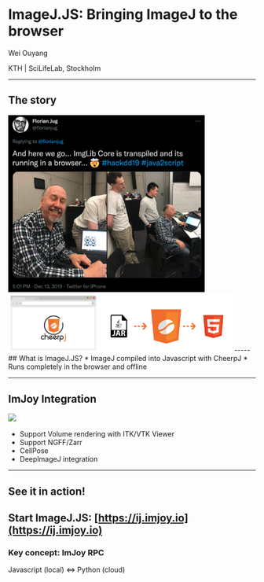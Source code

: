 # ImageJ.JS: Bringing ImageJ to the browser

Wei Ouyang 

KTH | SciLifeLab, Stockholm

-----
## The story
<img style="width: 400px" src="https://raw.githubusercontent.com/oeway/slides/master/2021/bob-java2script-hackathon.png">
<br>
<img style="height: 120px" src="https://raw.githubusercontent.com/oeway/slides/master/2021/cheerpj-browser.png">
<img style="height: 120px" src="https://raw.githubusercontent.com/oeway/slides/master/2021/cheerpj-html5-conversion.png">
-----
## What is ImageJ.JS?
 * ImageJ compiled into Javascript with CheerpJ
 * Runs completely in the browser and offline

-----
## ImJoy Integration
<img style="width: 200px" src="https://imjoy.io/static/img/imjoy-logo-white.png">
<br>

 * Support Volume rendering with ITK/VTK Viewer
 * Support NGFF/Zarr
 * CellPose
 * DeepImageJ integration


-----
## See it in action!

Start ImageJ.JS: [https://ij.imjoy.io](https://ij.imjoy.io)
-----
<!-- .slide: data-state="demo1" -->
### Key concept: ImJoy RPC
<div>
Javascript (local)  ⇔  Python (cloud)
</div>
<div>
<div id="window-1" style="display: inline-block;width: 46%; height: calc(100vh - 200px);"></div>

<div id="window-2" style="display: inline-block;width: 46%; height: calc(100vh - 200px);"></div>
</div>

-----
<!-- .slide: data-state="ij-macro-1" -->
## Interactive slides and teaching

A basic ImageJ macro example:
<div id="macro-editor-1"></div>

-----
<!-- .slide: data-state="ij-macro-2" -->
## Another example

<div id="macro-editor-2"></div>

-----
## Limitations

 * Single-threaded
 * <4GB memory
 * ImageJ-1 only
 * File system


Is it a toy?
----- 
<!-- .slide: data-background="white" -->
## The bigger picture

<img style="width:100%;object-fit:contain;background-color: white;" src="https://docs.google.com/drawings/d/e/2PACX-1vQkX5zYF7Di41xuS4hfq0gctS28uZNdt9Nlc5d8oUMNoOsxuwGuNzAhCGaoXpq87yY_4iyDQd_mm_tm/pub?w=1310&amp;h=513">

-----
## The bigger picture
 * Massive dataset
 * Heavy and long computation
 * 6+ billion mobile users
 * Mature web industry
     - Ract/Vue/Angular, D3 etc.
 * Exciting new standards:
     - WebAssembly
     - WebGPU

-----
## The idea
ImageJ.JS <= `imjoy-rpc` => Binder + Fiji

 * Web Viewers <== N5/Zarr Store ==> Remote Fiji
 * Custom distributions of Fiji (similar to Binder)

-----
<!-- .slide: data-background="black" -->
### <img style="height:100px;" alt="BioImage Model Zoo" src="https://bioimage.io/static/img/bioimage-io-logo-white.svg">

<img style="height:calc(100% - 200px);object-fit:contain;background-color: white;" src="https://docs.google.com/drawings/d/e/2PACX-1vSh8qO-jxZcGKjg5w52IMTesAUMbOaOxc3XQgmW7zBBj6btMGAUjcgh6iHgaTyzI18Ld7SSHkbie2k2/pub?w=1057&amp;h=689">


-----
### Acknowledgements

ImageJ.JS is powered by the 🧠 and ❤️ of the ImJoy-Team, with the help from:
 * Wayne Rasband
 * Fiji/ImageJ community
 * Leaning Technologies


Follow us on twitter @ImJoyTeam


<!-- startup script  -->
```javascript execute
function startImageJ(){
  api.createWindow({src:"https://ij.imjoy.io", name:"ImageJ.JS"})  
}

async function initializeMacroEditor(editor_container, code){
    const editorElm = document.getElementById(editor_container);
    if(!editorElm) throw new Error("editor container not found: " + editor_container)
    editorElm.style.width = '90%';
    editorElm.style.display = 'inline-block';
    editorElm.style.height = 'calc(100vh - 200px)';
    // force update the slide
    Reveal.layout();
    let editorWindow;
    const config = {lang: 'javascript'}
    config.templates = [
        {
          name: "New",
          url: null,
          lang: 'javascript',
        },
        {
          name: "Sphere",
          url: "https://wsr.imagej.net/download/Examples/Macro/Sphere.ijm",
          lang: 'javascript',
        },
        {
          name: "OpenDialog Demo",
          url: "https://wsr.imagej.net/download/Examples/Macro/OpenDialog_Demo.ijm",
          lang: 'javascript',
        },
        {
          name: "Overlay",
          url: "https://wsr.imagej.net/download/Examples/Macro/Overlay.ijm",
          lang: 'javascript',
        }
      ]
    config.ui_elements = {
      run: {
          _rintf: true,
          type: 'button',
          label: "Run",
          icon: "play",
          visible: true,
          shortcut: 'Shift-Enter',
          async callback(content) {
              try {
                  let ij = await api.getWindow("ImageJ.JS-" + editor_container)
                  if(!ij){
                      //put the editor side by side
                      editorElm.style.width = '38.2%';
                      const ijElm = document.createElement('div');
                      ijElm.id = 'imagej-' + editor_container
                      ijElm.style.display = 'inline-block';
                      ijElm.style.width = '61.8%';
                      ijElm.style.height = editorElm.style.height;
                      editorElm.parentNode.insertBefore(ijElm, editorElm.nextSibling);
                      ij = await api.createWindow({src:"https://ij.imjoy.io", name:"ImageJ.JS-" + editor_container, window_id: 'imagej-' + editor_container})
                  }
                  await ij.runMacro(content)
              } catch (e) {
                  api.showMessage("Failed to run macro, error: " + e.toString());
              } finally {
                  editorWindow.updateUIElement('stop', {
                      visible: false
                  })
                  editorWindow.setLoader(false);
                  api.showProgress(100);
              }
          }
      },
    }
    editorWindow = await api.createWindow({
        src: 'https://if.imjoy.io',
        name: 'ImageJ Script Editor',
        config,
        window_id: editor_container,
        data: {code}
    })
}

Reveal.addEventListener('ij-macro-1', async ()=>{
    const code = `run("Blobs (25K)");
setAutoThreshold("Default");
setOption("BlackBackground", true);
run("Convert to Mask");
run("Analyze Particles...", "size=5-Infinity add");
`
    initializeMacroEditor('macro-editor-1', code)
})

Reveal.addEventListener('ij-macro-2', async ()=>{
    const response = await fetch("https://wsr.imagej.net/download/Examples/Macro/Colors_of_2021.ijm")
    const code = await response.text()
    initializeMacroEditor('macro-editor-2', code)
})

const PythonPluginCode = `
<config lang="json">
{
  "name": "PythonPlugin",
  "type": "native-python",
  "version": "0.1.0",
  "description": "[TODO: describe this plugin with one sentence.]",
  "tags": [],
  "ui": "",
  "cover": "",
  "inputs": null,
  "outputs": null,
  "flags": [],
  "icon": "extension",
  "api_version": "0.1.8",
  "env": "",
  "permissions": [],
  "requirements": [],
  "dependencies": []
}
</config>

<script lang="python">
from imjoy import api


class ImJoyPlugin():
    def setup(self):
        api.showMessage('Python plugin initialized')

    def add(self, a, b):
        return a + b

api.export(ImJoyPlugin())
</script>
`

const JSPluginCode = `
<config lang="json">
{
  "name": "JSPlugin",
  "type": "window",
  "tags": [],
  "ui": "",
  "version": "0.1.0",
  "cover": "",
  "description": "[TODO: describe this plugin with one sentence.]",
  "icon": "extension",
  "inputs": null,
  "outputs": null,
  "api_version": "0.1.8",
  "env": "",
  "permissions": [],
  "requirements": [],
  "dependencies": [],
  "defaults": {"w": 20, "h": 10}
}
</config>

<script lang="javascript">
window.callPython = async function(){
    const pythonPlugin = await api.getPlugin('PythonPlugin')
    const result = await pythonPlugin.add(10, 99)
    document.getElementById("result").innerHTML = "10 + 99 =" + result
}

class ImJoyPlugin {
  async setup() {
    api.log('initialized')
  }

  async run(ctx) {
  }
}
api.export(new ImJoyPlugin())
</script>

<window lang="html">
  <div>
    <button class="button" onclick="callPython()"> Calculate in Python</button>
    <h3 id="result"></h3>
  </div>
</window>

<style lang="css">

</style>
`
Reveal.addEventListener('demo1', async function(){
    await api.createWindow({src: 'https://if.imjoy.io', config: {fold: [1]}, data: {code: PythonPluginCode}, window_id: "window-2"})

    await api.createWindow({src: 'https://if.imjoy.io', config: {fold: [1, 29]}, data: {code: JSPluginCode}, window_id: "window-1"})
})
```
